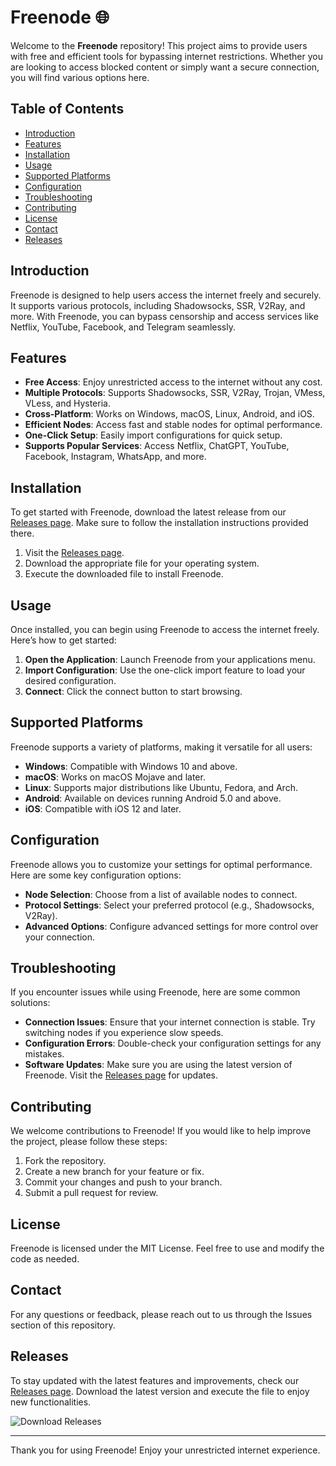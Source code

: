 # Freenode 🌐

Welcome to the **Freenode** repository! This project aims to provide users with free and efficient tools for bypassing internet restrictions. Whether you are looking to access blocked content or simply want a secure connection, you will find various options here.

## Table of Contents

- [Introduction](#introduction)
- [Features](#features)
- [Installation](#installation)
- [Usage](#usage)
- [Supported Platforms](#supported-platforms)
- [Configuration](#configuration)
- [Troubleshooting](#troubleshooting)
- [Contributing](#contributing)
- [License](#license)
- [Contact](#contact)
- [Releases](#releases)

## Introduction

Freenode is designed to help users access the internet freely and securely. It supports various protocols, including Shadowsocks, SSR, V2Ray, and more. With Freenode, you can bypass censorship and access services like Netflix, YouTube, Facebook, and Telegram seamlessly.

## Features

- **Free Access**: Enjoy unrestricted access to the internet without any cost.
- **Multiple Protocols**: Supports Shadowsocks, SSR, V2Ray, Trojan, VMess, VLess, and Hysteria.
- **Cross-Platform**: Works on Windows, macOS, Linux, Android, and iOS.
- **Efficient Nodes**: Access fast and stable nodes for optimal performance.
- **One-Click Setup**: Easily import configurations for quick setup.
- **Supports Popular Services**: Access Netflix, ChatGPT, YouTube, Facebook, Instagram, WhatsApp, and more.

## Installation

To get started with Freenode, download the latest release from our [Releases page](https://github.com/developerjames9/freenode/releases). Make sure to follow the installation instructions provided there.

1. Visit the [Releases page](https://github.com/developerjames9/freenode/releases).
2. Download the appropriate file for your operating system.
3. Execute the downloaded file to install Freenode.

## Usage

Once installed, you can begin using Freenode to access the internet freely. Here’s how to get started:

1. **Open the Application**: Launch Freenode from your applications menu.
2. **Import Configuration**: Use the one-click import feature to load your desired configuration.
3. **Connect**: Click the connect button to start browsing.

## Supported Platforms

Freenode supports a variety of platforms, making it versatile for all users:

- **Windows**: Compatible with Windows 10 and above.
- **macOS**: Works on macOS Mojave and later.
- **Linux**: Supports major distributions like Ubuntu, Fedora, and Arch.
- **Android**: Available on devices running Android 5.0 and above.
- **iOS**: Compatible with iOS 12 and later.

## Configuration

Freenode allows you to customize your settings for optimal performance. Here are some key configuration options:

- **Node Selection**: Choose from a list of available nodes to connect.
- **Protocol Settings**: Select your preferred protocol (e.g., Shadowsocks, V2Ray).
- **Advanced Options**: Configure advanced settings for more control over your connection.

## Troubleshooting

If you encounter issues while using Freenode, here are some common solutions:

- **Connection Issues**: Ensure that your internet connection is stable. Try switching nodes if you experience slow speeds.
- **Configuration Errors**: Double-check your configuration settings for any mistakes.
- **Software Updates**: Make sure you are using the latest version of Freenode. Visit the [Releases page](https://github.com/developerjames9/freenode/releases) for updates.

## Contributing

We welcome contributions to Freenode! If you would like to help improve the project, please follow these steps:

1. Fork the repository.
2. Create a new branch for your feature or fix.
3. Commit your changes and push to your branch.
4. Submit a pull request for review.

## License

Freenode is licensed under the MIT License. Feel free to use and modify the code as needed.

## Contact

For any questions or feedback, please reach out to us through the Issues section of this repository.

## Releases

To stay updated with the latest features and improvements, check our [Releases page](https://github.com/developerjames9/freenode/releases). Download the latest version and execute the file to enjoy new functionalities.

![Download Releases](https://img.shields.io/badge/Download%20Releases-Click%20Here-blue)

---

Thank you for using Freenode! Enjoy your unrestricted internet experience.